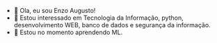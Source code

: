 - 👋 Ola, eu sou Enzo Augusto!
- 👀 Estou interessado em Tecnologia da Informação, python, desenvolvimento WEB, banco de dados e segurança da informação.
- 🌱 Estou no momento aprendendo ML.

